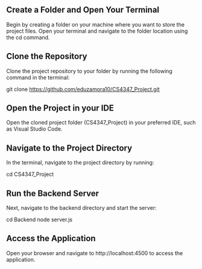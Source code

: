 **Create a Folder and Open Your Terminal**
---------------------------------------------------
Begin by creating a folder on your machine where you want to store the project files. Open your terminal and navigate to the folder location using the cd command.

**Clone the Repository**
---------------------------------------------------
Clone the project repository to your folder by running the following command in the terminal:

git clone https://github.com/eduzamora10/CS4347_Project.git

**Open the Project in your IDE**
---------------------------------------------------
Open the cloned project folder (CS4347_Project) in your preferred IDE, such as Visual Studio Code.

**Navigate to the Project Directory**
---------------------------------------------------
In the terminal, navigate to the project directory by running:

cd CS4347_Project

**Run the Backend Server**
---------------------------------------------------
Next, navigate to the backend directory and start the server:

cd Backend
node server.js

**Access the Application**
---------------------------------------------------
Open your browser and navigate to http://localhost:4500 to access the application.
